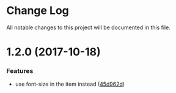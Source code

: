 # Change Log

All notable changes to this project will be documented in this file.

<a name="1.2.0"></a>
# 1.2.0 (2017-10-18)


### Features

* use font-size in the item instead ([45d962d](https://github.com/SUI-Components/sui-components/commit/45d962d))



